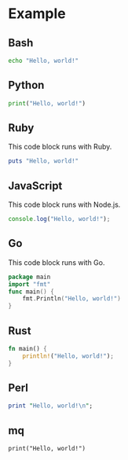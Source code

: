 # Example

## Bash

```bash
echo "Hello, world!"
```

## Python

```python
print("Hello, world!")
```

## Ruby

This code block runs with Ruby.

```ruby
puts "Hello, world!"
```

## JavaScript

This code block runs with Node.js.

```javascript
console.log("Hello, world!");
```

## Go

This code block runs with Go.

```go
package main
import "fmt"
func main() {
    fmt.Println("Hello, world!")
}
```

## Rust

```rust
fn main() {
    println!("Hello, world!");
}
```

## Perl

```perl
print "Hello, world!\n";
```

## mq

```mq
print("Hello, world!")
```
